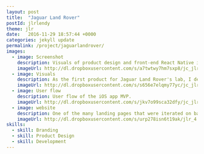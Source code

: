 ```yaml
---
layout: post
title:  "Jaguar Land Rover"
postId: jlrlendy
theme: jlr
date:   2016-11-29 18:57:44 +0000
categories: jekyll update
permalink: /project/jaguarlandrover/
images:
  - image: Screenshot
    description: Visuals of product design and front-end React Native iOS build.
    imageUrl: http://dl.dropboxusercontent.com/s/a7twtwy7hm7sxp8/jc_jlr.jpg
  - image: Visuals
    description: As the first product for Jaguar Land Rover's lab, I decided to build a modular Design System for use across all of Jaguar Land Rover's InMotion products.
    imageUrl: http://dl.dropboxusercontent.com/s/s656e7elqmy77yc/jc_jlr-2.jpg
  - image: User flow
    description: User flow of the iOS app MVP.
    imageUrl: http://dl.dropboxusercontent.com/s/jkv7o99sca32dfy/jc_jlr-3.jpg
  - image: website
    description: One of the many landing pages that were iterated on based on traffic and Google AdWord performance.
    imageUrl: http://dl.dropboxusercontent.com/s/urp278isn6t19ak/jlr_4.jpg?dl=0
skills:
  - skill: Branding
  - skill: Product Design
  - skill: Development
---
```



